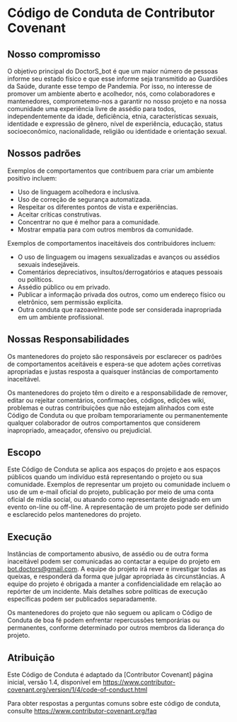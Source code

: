 # Código de Conduta de Contributor Covenant

## Nosso compromisso
O objetivo principal do DoctorS_bot é que um maior número de pessoas informe seu estado físico e que esse informe seja transmitido ao Guardiões da Saúde, durante esse tempo de Pandemia. Por isso, no interesse de promover um ambiente aberto e acolhedor, nós, como colaboradores e mantenedores, comprometemo-nos a garantir no nosso projeto e na nossa comunidade uma experiência livre de assédio para todos, independentemente da idade, deficiência, etnia, características sexuais, identidade e expressão de gênero, nível de experiência, educação, status socioeconômico, nacionalidade, religião ou identidade e orientação sexual.

## Nossos padrões
Exemplos de comportamentos que contribuem para criar um ambiente positivo incluem:

* Uso de linguagem acolhedora e inclusiva.
* Uso de correção de segurança automatizada.
* Respeitar os diferentes pontos de vista e experiências.
* Aceitar críticas construtivas.
* Concentrar no que é melhor para a comunidade.
* Mostrar empatia para com outros membros da comunidade.

Exemplos de comportamentos inaceitáveis dos contribuidores incluem:

* O uso de linguagem ou imagens sexualizadas e avanços ou assédios sexuais indesejáveis.
* Comentários depreciativos, insultos/derrogatórios e ataques pessoais ou políticos.
* Assédio público ou em privado.
* Publicar a informação privada dos outros, como um endereço físico ou eletrônico, sem permissão explícita.
* Outra conduta que razoavelmente pode ser considerada inapropriada em um ambiente profissional.
## Nossas Responsabilidades
Os mantenedores do projeto são responsáveis por esclarecer os padrões de comportamentos aceitáveis e espera-se que adotem ações corretivas apropriadas e justas resposta a quaisquer instâncias de comportamento inaceitável.

Os mantenedores do projeto têm o direito e a responsabilidade de remover, editar ou rejeitar comentários, confirmações, códigos, edições wiki, problemas e outras contribuições que não estejam alinhados com este Código de Conduta ou que proíbam temporariamente ou permanentemente qualquer colaborador de outros comportamentos que considerem inapropriado, ameaçador, ofensivo ou prejudicial.

## Escopo
Este Código de Conduta se aplica aos espaços do projeto e aos espaços públicos quando um indivíduo está representando o projeto ou sua comunidade. Exemplos de representar um projeto ou comunidade incluem o uso de um e-mail oficial do projeto, publicação por meio de uma conta oficial de mídia social, ou atuando como representante designado em um evento on-line ou off-line. A representação de um projeto pode ser definido e esclarecido pelos mantenedores do projeto.

## Execução
Instâncias de comportamento abusivo, de assédio ou de outra forma inaceitável podem ser comunicadas ao contactar a equipe do projeto em bot.doctors@gmail.com. A equipe do projeto irá rever e investigar todas as queixas, e responderá da forma que julgar apropriada às circunstâncias. A equipe do projeto é obrigada a manter a confidencialidade em relação ao repórter de um incidente. Mais detalhes sobre políticas de execução específicas podem ser publicados separadamente.

Os mantenedores do projeto que não seguem ou aplicam o Código de Conduta de boa fé podem enfrentar repercussões temporárias ou permanentes, conforme determinado por outros membros da liderança do projeto.

## Atribuição
Este Código de Conduta é adaptado da [Contributor Covenant] página inicial, versão 1.4, disponível em https://www.contributor-covenant.org/version/1/4/code-of-conduct.html

Para obter respostas a perguntas comuns sobre este código de conduta, consulte https://www.contributor-covenant.org/faq
